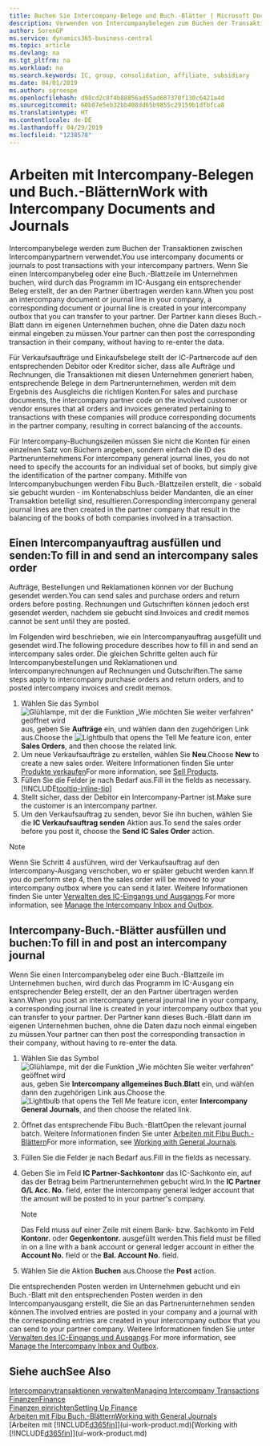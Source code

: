 ```yaml
---
title: Buchen Sie Intercompany-Belege und Buch.-Blätter | Microsoft Docs
description: Verwenden von Intercompanybelegen zum Buchen der Transaktionen zwischen Intercompanypartnern
author: SorenGP
ms.service: dynamics365-business-central
ms.topic: article
ms.devlang: na
ms.tgt_pltfrm: na
ms.workload: na
ms.search.keywords: IC, group, consolidation, affiliate, subsidiary
ms.date: 04/01/2019
ms.author: sgroespe
ms.openlocfilehash: d98cd2c8f4b88856ad55ad607370f130c6421a4d
ms.sourcegitcommit: 60b87e5eb32bb408dd65b9855c29159b1dfbfca8
ms.translationtype: HT
ms.contentlocale: de-DE
ms.lasthandoff: 04/29/2019
ms.locfileid: "1238578"
---
```

# <a name="work-with-intercompany-documents-and-journals"></a><span data-ttu-id="8c5f4-103">Arbeiten mit Intercompany-Belegen und Buch.-Blättern</span><span class="sxs-lookup"><span data-stu-id="8c5f4-103">Work with Intercompany Documents and Journals</span></span>
<span data-ttu-id="8c5f4-104">Intercompanybelege werden zum Buchen der Transaktionen zwischen Intercompanypartnern verwendet.</span><span class="sxs-lookup"><span data-stu-id="8c5f4-104">You use intercompany documents or journals to post transactions with your intercompany partners.</span></span> <span data-ttu-id="8c5f4-105">Wenn Sie einen Intercompanybeleg oder eine Buch.-Blattzeile im Unternehmen buchen, wird durch das Programm im IC-Ausgang ein entsprechender Beleg erstellt, der an den Partner übertragen werden kann.</span><span class="sxs-lookup"><span data-stu-id="8c5f4-105">When you post an intercompany document or journal line in your company, a corresponding document or journal line is created in your intercompany outbox that you can transfer to your partner.</span></span> <span data-ttu-id="8c5f4-106">Der Partner kann dieses Buch.-Blatt dann im eigenen Unternehmen buchen, ohne die Daten dazu noch einmal eingeben zu müssen.</span><span class="sxs-lookup"><span data-stu-id="8c5f4-106">Your partner can then post the corresponding transaction in their company, without having to re-enter the data.</span></span>

<span data-ttu-id="8c5f4-107">Für Verkaufsaufträge und Einkaufsbelege stellt der IC-Partnercode auf den entsprechenden Debitor oder Kreditor sicher, dass alle Aufträge und Rechnungen, die Transaktionen mit diesen Unternehmen generiert haben, entsprechende Belege in dem Partnerunternehmen, werden mit dem Ergebnis des Ausgleichs die richtigen Konten.</span><span class="sxs-lookup"><span data-stu-id="8c5f4-107">For sales and purchase documents, the intercompany partner code on the involved customer or vendor ensures that all orders and invoices generated pertaining to transactions with these companies will produce corresponding documents in the partner company, resulting in correct balancing of the accounts.</span></span>

<span data-ttu-id="8c5f4-108">Für Intercompany-Buchungszeilen müssen Sie nicht die Konten für einen einzelnen Satz von Büchern angeben, sondern einfach die ID des Partnerunternehmens.</span><span class="sxs-lookup"><span data-stu-id="8c5f4-108">For intercompany general journal lines, you do not need to specify the accounts for an individual set of books, but simply give the identification of the partner company.</span></span> <span data-ttu-id="8c5f4-109">Mithilfe von Intercompanybuchungen werden Fibu Buch.-Blattzeilen erstellt, die - sobald sie gebucht wurden - im Kontenabschluss beider Mandanten, die an einer Transaktion beteiligt sind, resultieren.</span><span class="sxs-lookup"><span data-stu-id="8c5f4-109">Corresponding intercompany general journal lines are then created in the partner company that result in the balancing of the books of both companies involved in a transaction.</span></span>

## <a name="to-fill-in-and-send-an-intercompany-sales-order"></a><span data-ttu-id="8c5f4-110">Einen Intercompanyauftrag ausfüllen und senden:</span><span class="sxs-lookup"><span data-stu-id="8c5f4-110">To fill in and send an intercompany sales order</span></span>
<span data-ttu-id="8c5f4-111">Aufträge, Bestellungen und Reklamationen können vor der Buchung gesendet werden.</span><span class="sxs-lookup"><span data-stu-id="8c5f4-111">You can send sales and purchase orders and return orders before posting.</span></span> <span data-ttu-id="8c5f4-112">Rechnungen und Gutschriften können jedoch erst gesendet werden, nachdem sie gebucht sind.</span><span class="sxs-lookup"><span data-stu-id="8c5f4-112">Invoices and credit memos cannot be sent until they are posted.</span></span>

<span data-ttu-id="8c5f4-113">Im Folgenden wird beschrieben, wie ein Intercompanyauftrag ausgefüllt und gesendet wird.</span><span class="sxs-lookup"><span data-stu-id="8c5f4-113">The following procedure describes how to fill in and send an intercompany sales order.</span></span> <span data-ttu-id="8c5f4-114">Die gleichen Schritte gelten auch für Intercompanybestellungen und Reklamationen und Intercompanyrechnungen auf Rechnungen und Gutschriften.</span><span class="sxs-lookup"><span data-stu-id="8c5f4-114">The same steps apply to intercompany purchase orders and return orders, and to posted intercompany invoices and credit memos.</span></span>  

1. <span data-ttu-id="8c5f4-115">Wählen Sie das Symbol ![Glühlampe, mit der die Funktion „Wie möchten Sie weiter verfahren“ geöffnet wird](media/ui-search/search_small.png "Wie möchten Sie weiter verfahren?") aus, geben Sie **Aufträge** ein, und wählen dann den zugehörigen Link aus.</span><span class="sxs-lookup"><span data-stu-id="8c5f4-115">Choose the ![Lightbulb that opens the Tell Me feature](media/ui-search/search_small.png "Tell me what you want to do") icon, enter **Sales Orders**, and then choose the related link.</span></span>  
2. <span data-ttu-id="8c5f4-116">Um neue Verkaufsaufträge zu erstellen, wählen Sie **Neu**.</span><span class="sxs-lookup"><span data-stu-id="8c5f4-116">Choose **New** to create a new sales order.</span></span> <span data-ttu-id="8c5f4-117">Weitere Informationen finden Sie unter [Produkte verkaufen](sales-how-sell-products.md)</span><span class="sxs-lookup"><span data-stu-id="8c5f4-117">For more information, see [Sell Products](sales-how-sell-products.md).</span></span>  
3. <span data-ttu-id="8c5f4-118">Füllen Sie die Felder je nach Bedarf aus.</span><span class="sxs-lookup"><span data-stu-id="8c5f4-118">Fill in the fields as necessary.</span></span> [!INCLUDE[tooltip-inline-tip](includes/tooltip-inline-tip_md.md)]
4. <span data-ttu-id="8c5f4-119">Stellt sicher, dass der Debitor ein Intercompany-Partner ist.</span><span class="sxs-lookup"><span data-stu-id="8c5f4-119">Make sure the customer is an intercompany partner.</span></span>
5. <span data-ttu-id="8c5f4-120">Um den Verkaufsauftrag zu senden, bevor Sie ihn buchen, wählen Sie die **IC Verkaufsauftrag senden** Aktion aus.</span><span class="sxs-lookup"><span data-stu-id="8c5f4-120">To send the sales order before you post it, choose the **Send IC Sales Order** action.</span></span>

> [!NOTE]
> <span data-ttu-id="8c5f4-121">Wenn Sie Schritt 4 ausführen, wird der Verkaufsauftrag auf den Intercompany-Ausgang verschoben, wo er später gebucht werden kann.</span><span class="sxs-lookup"><span data-stu-id="8c5f4-121">If you do perform step 4, then the sales order will be moved to your intercompany outbox where you can send it later.</span></span> <span data-ttu-id="8c5f4-122">Weitere Informationen finden Sie unter [Verwalten des IC-Eingangs und Ausgangs](intercompany-how-manage-intercompany-inbox.md).</span><span class="sxs-lookup"><span data-stu-id="8c5f4-122">For more information, see [Manage the Intercompany Inbox and Outbox](intercompany-how-manage-intercompany-inbox.md).</span></span>

## <a name="to-fill-in-and-post-an-intercompany-journal"></a><span data-ttu-id="8c5f4-123">Intercompany-Buch.-Blätter ausfüllen und buchen:</span><span class="sxs-lookup"><span data-stu-id="8c5f4-123">To fill in and post an intercompany journal</span></span>
<span data-ttu-id="8c5f4-124">Wenn Sie einen Intercompanybeleg oder eine Buch.-Blattzeile im Unternehmen buchen, wird durch das Programm im IC-Ausgang ein entsprechender Beleg erstellt, der an den Partner übertragen werden kann.</span><span class="sxs-lookup"><span data-stu-id="8c5f4-124">When you post an intercompany general journal line in your company, a corresponding journal line is created in your intercompany outbox that you can transfer to your partner.</span></span> <span data-ttu-id="8c5f4-125">Der Partner kann dieses Buch.-Blatt dann im eigenen Unternehmen buchen, ohne die Daten dazu noch einmal eingeben zu müssen.</span><span class="sxs-lookup"><span data-stu-id="8c5f4-125">Your partner can then post the corresponding transaction in their company, without having to re-enter the data.</span></span>

1. <span data-ttu-id="8c5f4-126">Wählen Sie das Symbol ![Glühlampe, mit der die Funktion „Wie möchten Sie weiter verfahren“ geöffnet wird](media/ui-search/search_small.png "Wie möchten Sie weiter verfahren?") aus, geben Sie **Intercompany allgemeines Buch.Blatt** ein, und wählen dann den zugehörigen Link aus.</span><span class="sxs-lookup"><span data-stu-id="8c5f4-126">Choose the ![Lightbulb that opens the Tell Me feature](media/ui-search/search_small.png "Tell me what you want to do") icon, enter **Intercompany General Journals**, and then choose the related link.</span></span>  
2. <span data-ttu-id="8c5f4-127">Öffnet das entsprechende Fibu Buch.-Blatt</span><span class="sxs-lookup"><span data-stu-id="8c5f4-127">Open the relevant journal batch.</span></span> <span data-ttu-id="8c5f4-128">Weitere Informationen finden Sie unter [Arbeiten mit Fibu Buch.-Blättern](ui-work-general-journals.md)</span><span class="sxs-lookup"><span data-stu-id="8c5f4-128">For more information, see [Working with General Journals](ui-work-general-journals.md).</span></span>
3. <span data-ttu-id="8c5f4-129">Füllen Sie die Felder je nach Bedarf aus.</span><span class="sxs-lookup"><span data-stu-id="8c5f4-129">Fill in the fields as necessary.</span></span>
4. <span data-ttu-id="8c5f4-130">Geben Sie im Feld **IC Partner-Sachkontonr** das IC-Sachkonto ein, auf das der Betrag beim Partnerunternehmen gebucht wird.</span><span class="sxs-lookup"><span data-stu-id="8c5f4-130">In the **IC Partner G/L Acc. No.** field, enter the intercompany general ledger account that the amount will be posted to in your partner's company.</span></span>

    > [!NOTE]
    > <span data-ttu-id="8c5f4-131">Das Feld muss auf einer Zeile mit einem Bank- bzw. Sachkonto im Feld **Kontonr.** oder  **Gegenkontonr.** ausgefüllt werden.</span><span class="sxs-lookup"><span data-stu-id="8c5f4-131">This field must be filled in on a line with a bank account or general ledger account in either the **Account No.** field or the **Bal. Account No.** field.</span></span>  
5. <span data-ttu-id="8c5f4-132">Wählen Sie die Aktion **Buchen** aus.</span><span class="sxs-lookup"><span data-stu-id="8c5f4-132">Choose the **Post** action.</span></span>

<span data-ttu-id="8c5f4-133">Die entsprechenden Posten werden im Unternehmen gebucht und ein Buch.-Blatt mit den entsprechenden Posten werden in den Intercompanyausgang erstellt, die Sie an das Partnerunternehmen senden können.</span><span class="sxs-lookup"><span data-stu-id="8c5f4-133">The involved entries are posted in your company and a journal with the corresponding entries are created in your intercompany outbox that you can send to your partner company.</span></span> <span data-ttu-id="8c5f4-134">Weitere Informationen finden Sie unter [Verwalten des IC-Eingangs und Ausgangs](intercompany-how-manage-intercompany-inbox.md).</span><span class="sxs-lookup"><span data-stu-id="8c5f4-134">For more information, see [Manage the Intercompany Inbox and Outbox](intercompany-how-manage-intercompany-inbox.md).</span></span>

## <a name="see-also"></a><span data-ttu-id="8c5f4-135">Siehe auch</span><span class="sxs-lookup"><span data-stu-id="8c5f4-135">See Also</span></span>
[<span data-ttu-id="8c5f4-136">Intercompanytransaktionen verwalten</span><span class="sxs-lookup"><span data-stu-id="8c5f4-136">Managing Intercompany Transactions</span></span>](intercompany-manage.md)  
[<span data-ttu-id="8c5f4-137">Finanzen</span><span class="sxs-lookup"><span data-stu-id="8c5f4-137">Finance</span></span>](finance.md)  
[<span data-ttu-id="8c5f4-138">Finanzen einrichten</span><span class="sxs-lookup"><span data-stu-id="8c5f4-138">Setting Up Finance</span></span>](finance-setup-finance.md)  
[<span data-ttu-id="8c5f4-139">Arbeiten mit Fibu Buch.-Blättern</span><span class="sxs-lookup"><span data-stu-id="8c5f4-139">Working with General Journals</span></span>](ui-work-general-journals.md)  
<span data-ttu-id="8c5f4-140">[Arbeiten mit [!INCLUDE[d365fin](includes/d365fin_md.md)]](ui-work-product.md)</span><span class="sxs-lookup"><span data-stu-id="8c5f4-140">[Working with [!INCLUDE[d365fin](includes/d365fin_md.md)]](ui-work-product.md)</span></span>
